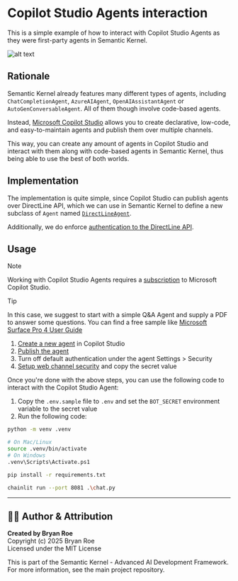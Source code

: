# Copilot Studio Agents interaction

This is a simple example of how to interact with Copilot Studio Agents as they were first-party agents in Semantic Kernel.

![alt text](image.png)

## Rationale

Semantic Kernel already features many different types of agents, including `ChatCompletionAgent`, `AzureAIAgent`, `OpenAIAssistantAgent` or `AutoGenConversableAgent`. All of them though involve code-based agents.

Instead, [Microsoft Copilot Studio](https://learn.microsoft.com/en-us/microsoft-copilot-studio/fundamentals-what-is-copilot-studio) allows you to create declarative, low-code, and easy-to-maintain agents and publish them over multiple channels.

This way, you can create any amount of agents in Copilot Studio and interact with them along with code-based agents in Semantic Kernel, thus being able to use the best of both worlds.

## Implementation

The implementation is quite simple, since Copilot Studio can publish agents over DirectLine API, which we can use in Semantic Kernel to define a new subclass of `Agent` named [`DirectLineAgent`](src/direct_line_agent.py).

Additionally, we do enforce [authentication to the DirectLine API](https://learn.microsoft.com/en-us/microsoft-copilot-studio/configure-web-security).

## Usage

> [!NOTE]
> Working with Copilot Studio Agents requires a [subscription](https://learn.microsoft.com/en-us/microsoft-copilot-studio/requirements-licensing-subscriptions) to Microsoft Copilot Studio.

> [!TIP]
> In this case, we suggest to start with a simple Q&A Agent and supply a PDF to answer some questions. You can find a free sample like [Microsoft Surface Pro 4 User Guide](https://download.microsoft.com/download/2/9/B/29B20383-302C-4517-A006-B0186F04BE28/surface-pro-4-user-guide-EN.pdf)

1. [Create a new agent](https://learn.microsoft.com/en-us/microsoft-copilot-studio/fundamentals-get-started?tabs=web) in Copilot Studio
2. [Publish the agent](https://learn.microsoft.com/en-us/microsoft-copilot-studio/publication-fundamentals-publish-channels?tabs=web)
3. Turn off default authentication under the agent Settings > Security
4. [Setup web channel security](https://learn.microsoft.com/en-us/microsoft-copilot-studio/configure-web-security) and copy the secret value

Once you're done with the above steps, you can use the following code to interact with the Copilot Studio Agent:

1. Copy the `.env.sample` file to `.env` and set the `BOT_SECRET` environment variable to the secret value
2. Run the following code:

```bash
python -m venv .venv

# On Mac/Linux
source .venv/bin/activate
# On Windows
.venv\Scripts\Activate.ps1

pip install -r requirements.txt

chainlit run --port 8081 .\chat.py
```


---

## 👨‍💻 Author & Attribution

**Created by Bryan Roe**  
Copyright (c) 2025 Bryan Roe  
Licensed under the MIT License

This is part of the Semantic Kernel - Advanced AI Development Framework.
For more information, see the main project repository.
